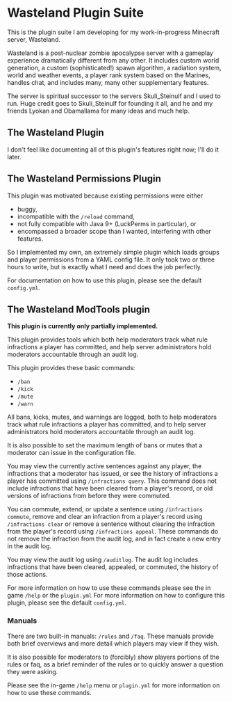 # Wasteland Plugin Suite
This is the plugin suite I am developing for my work-in-progress Minecraft server, Wasteland.

Wasteland is a post-nuclear zombie apocalypse server with a gameplay experience dramatically different from any other.
It includes custom world generation, a custom (sophisticated!) spawn algorithm, a radiation system,
world and weather events, a player rank system based on the Marines, handles chat,
and includes many, many other supplementary features.

The server is spiritual successor to the servers Skuli_Steinulf and I used to run.
Huge credit goes to Skuli_Steinulf for founding it all, and he and my friends Lyokan and Obamallama for many ideas and much help.

## The Wasteland Plugin
I don't feel like documenting all of this plugin's features right now; I'll do it later.

## The Wasteland Permissions Plugin
This plugin was motivated because existing permissions were either
* buggy,
* incompatible with the `/reload` command,
* not fully compatible with Java 9+ (LuckPerms in particular), or
* encompassed a broader scope than I wanted, interfering with other features.

So I implemented my own, an extremely simple plugin which loads groups and player permissions from a YAML config file.
It only took two or three hours to write, but is exactly what I need and does the job perfectly.

For documentation on how to use this plugin, please see the default `config.yml`.

## The Wasteland ModTools plugin
**This plugin is currently only partially implemented.**

This plugin provides tools which both help moderators track what rule infractions a player has committed,
and help server administrators hold moderators accountable through an audit log.

This plugin provides these basic commands:
* `/ban`
* `/kick`
* `/mute`
* `/warn`

All bans, kicks, mutes, and warnings are logged,
both to help moderators track what rule infractions a player has committed,
and to help server administrators hold moderators accountable through an audit log.

It is also possible to set the maximum length of bans or mutes that a moderator can issue
in the configuration file.

You may view the currently active sentences against any player,
the infractions that a moderator has issued,
or see the history of infractions a player has committed using `/infractions query`.
This command does not include infractions that have been cleared from a player's record,
or old versions of infractions from before they were commuted.

You can commute, extend, or update a sentence using `/infractions commute`,
remove and clear an infraction from a player's record using `/infractions clear`
or remove a sentence without clearing the infraction from the player's record using `/infractions appeal`.
These commands do not remove the infraction from the audit log, and in fact create a new entry in the audit log.

You may view the audit log using `/auditlog`.
The audit log includes infractions that have been cleared, appealed, or commuted,
the history of those actions.

For more information on how to use these commands please see the in game `/help` or the `plugin.yml`
For more information on how to configure this plugin, please see the default `config.yml`.

### Manuals
There are two built-in manuals: `/rules` and `/faq`.
These manuals provide both brief overviews and more detail which players may view if they wish.

It is also possible for moderators to (forcibly) show players portions of the rules or faq,
as a brief reminder of the rules or to quickly answer a question they were asking.

Please see the in-game `/help` menu or `plugin.yml` for more information on how to use these commands.
